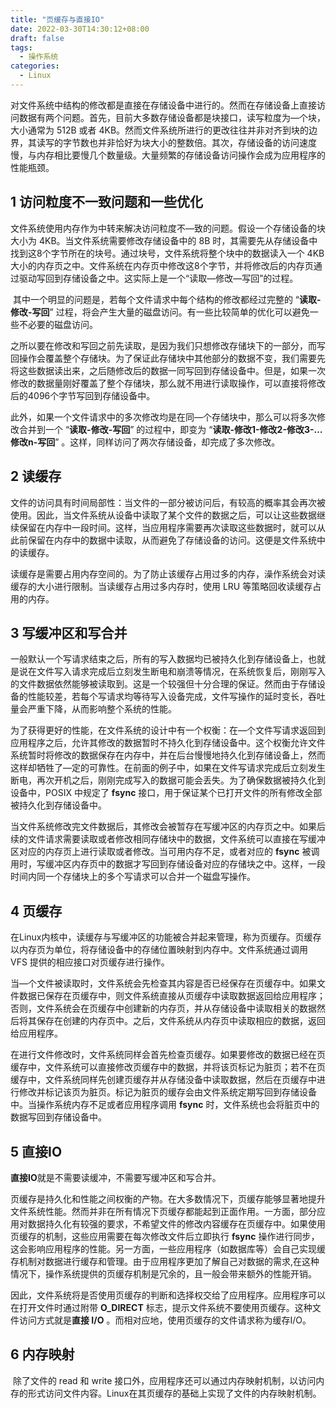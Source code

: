 ```yaml
---
title: "页缓存与直接IO"
date: 2022-03-30T14:30:12+08:00
draft: false
tags:
  - 操作系统
categories:
  - Linux
---
```


​		对文件系统中结构的修改都是直接在存储设备中进行的。然而在存储设备上直接访问数据有两个问题。首先，目前大多数存储设备都是块接口，读写粒度为—个块，大小通常为 512B 或者 4KB。然而文件系统所进行的更改往往并非对齐到块的边界，其读写的字节数也并非恰好为块大小的整数倍。其次，存储设备的访问速度慢，与内存相比要慢几个数量级。大量频繁的存储设备访问操作会成为应用程序的性能瓶颈。

## 1 访问粒度不一致问题和一些优化

​		文件系统使用内存作为中转来解决访问粒度不—致的问题。假设一个存储设备的块大小为 4KB。当文件系统需要修改存储设备中的 8B 时，其需要先从存储设备中找到这8个字节所在的块号。通过块号，文件系统将整个块中的数据读入一个 4KB 大小的内存页之中。文件系统在内存页中修改这8个字节，并将修改后的内存页通过驱动写回到存储设备之中。这实际上是一个“读取—修改—写回”的过程。

​		其中一个明显的问题是，若每个文件请求中每个结构的修改都经过完整的 “**读取-修改-写回**” 过程，将会产生大量的磁盘访问。有一些比较简单的优化可以避免一些不必要的磁盘访问。

​		之所以要在修改和写回之前先读取，是因为我们只想修改存储块下的一部分，而写回操作会覆盖整个存储块。为了保证此存储块中其他部分的数据不变，我们需要先将这些数据读出来，之后随修改后的数据一同写回到存储设备中。但是，如果一次修改的数据量刚好覆盖了整个存储块，那么就不用进行读取操作，可以直接将修改后的4096个字节写回到存储设备中。

​		此外，如果一个文件请求中的多次修改均是在同—个存储块中，那么可以将多次修改合并到一个 “**读取-修改-写回**” 的过程中，即变为 “**读取-修改1-修改2-修改3-…修改n-写回**” 。这样，同样访问了两次存储设备，却完成了多次修改。

## 2 读缓存

​		文件的访问具有时间局部性：当文件的一部分被访问后，有较高的概率其会再次被使用。因此，当文件系统从设备中读取了某个文件的数据之后，可以让这些数据继续保留在内存中一段时间。这样，当应用程序需要再次读取这些数据时，就可以从此前保留在内存中的数据中读取，从而避免了存储设备的访问。这便是文件系统中的读缓存。

​		读缓存是需要占用内存空间的。为了防止该缓存占用过多的内存，澡作系统会对读缓存的大小进行限制。当读缓存占用过多内存时，使用 LRU 等策略回收读缓存占用的内存。

## 3 写缓冲区和写合并

​		一般默认一个写请求结束之后，所有的写入数据均已被持久化到存储设备上，也就是说在文件写入请求完成后立刻发生断电和崩溃等情况，在系统恢复后，刚刚写入的文件数据依然能够被读取到。这是一个较强但十分合理的保证。然而由于存储设备的性能较差，若每个写请求均等待写入设备完成，文件写操作的延时变长，吞吐量会严重下降，从而影响整个系统的性能。

​		为了获得更好的性能，在文件系统的设计中有一个权衡：在—个文件写请求返回到应用程序之后，允许其修改的数据暂时不持久化到存储设备中。这个权衡允许文件系统暂时将修改的数据保存在内存中，并在后台慢慢地持久化到存储设备上，然而这样却牺牲了—定的可靠性。在前面的例子中，如果在文件写请求完成后立刻发生断电，再次开机之后，刚刚完成写入的数据可能会丢失。为了确保数据被持久化到设备中，POSIX 中规定了 **fsync** 接口，用于保证某个已打开文件的所有修改全部被持久化到存储设备中。

​		当文件系统修改完文件数据后，其修改会被暂存在写缓冲区的内存页之中。如果后续的文件请求需要读取或者修改相同存储块中的数据，文件系统可以直接在写缓冲区对应的内存页上进行读取或者修改。当可用内存不足，或者对应的 **fsync** 被调用时，写缓冲区内存页中的数据才写回到存储设备对应的存储块之中。这样，一段时间内同一个存储块上的多个写请求可以合并一个磁盘写操作。

## 4 页缓存

​		在Linux内核中，读缓存与写缓冲区的功能被合并起来管理，称为页缓存。页缓存以内存页为单位，将存储设备中的存储位置映射到内存中。文件系统通过调用 VFS 提供的相应接口对页缓存进行操作。

​		当—个文件被读取时，文件系统会先检查其内容是否已经保存在页缓存中。如果文件数据已保存在页缓存中，则文件系统直接从页缓存中读取数据返回给应用程序；否则，文件系统会在页缓存中创建新的内存页，并从存储设备中读取相关的数据然后将其保存在创建的内存页中。之后，文件系统从内存页中读取相应的数据，返回给应用程序。

​		在进行文件修改时，文件系统同样会首先检查页缓存。如果要修改的数据已经在页缓存中，文件系统可以直接修改页缓存中的数据，并将该页标记为脏页；若不在页缓存中，文件系统同样先创建页缓存并从存储没备中读取数据，然后在页缓存中进行修改并标记该页为脏页。标记为脏页的缓存会由文件系统定期写回到存储设备中。当操作系统内存不足或者应用程序调用 **fsync** 时，文件系统也会将脏页中的数据写回到存储设备中。

## 5 直接IO

​		**直接IO**就是不需要读缓冲，不需要写缓冲区和写合并。

​		页缓存是持久化和性能之间权衡的产物。在大多数情况下，页缓存能够显著地提升文件系统性能。然而并非在所有情况下页缓存都能起到正面作用。一方面，部分应用对数据持久化有较强的要求，不希望文件的修改内容缓存在页缓存中。如果使用页缓存的机制，这些应用需要在每次修改文件后立即执行 **fsync** 操作进行同步，这会影响应用程序的性能。另一方面，一些应用程序（如数据库等）会自己实现缓存机制对数据进行缓存和管理。由于应用程序更加了解自己对数据的需求,在这种情况下，操作系统提供的页缓存机制是冗余的，且一般会带来额外的性能开销。

​		因此，文件系统将是否使用页缓存的判断和选择权交给了应用程序。应用程序可以在打开文件时通过附带 **O_DIRECT** 标志，提示文件系统不要使用页缓存。这种文件访问方式就是**直接 I/O** 。而相对应地，使用页缓存的文件请求称为缓存I/O。

## 6 内存映射

​		除了文件的 read 和 write 接口外，应用程序还可以通过内存映射机制，以访问内存的形式访问文件内容。Linux在其页缓存的基础上实现了文件的内存映射机制。

